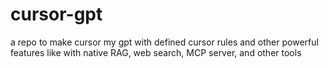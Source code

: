 # cursor-gpt
a repo to make cursor my gpt with defined cursor rules and other powerful features like with native RAG, web search, MCP server, and other tools 
